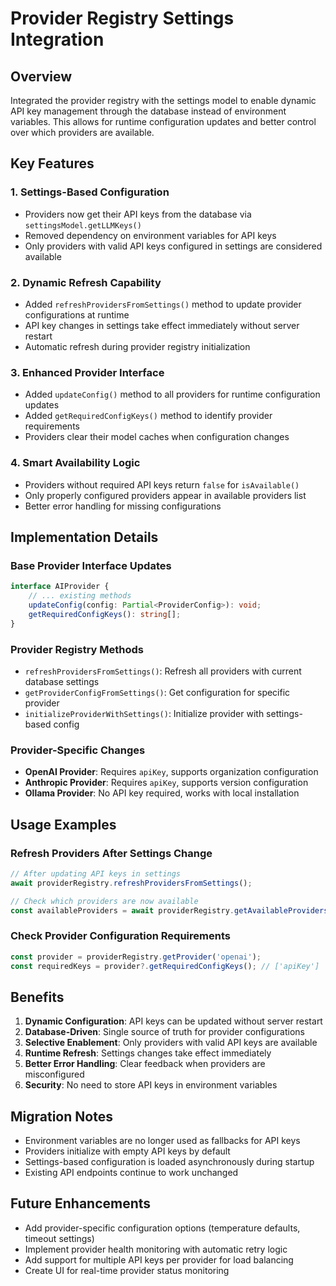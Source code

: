 # Provider Registry Settings Integration

## Overview
Integrated the provider registry with the settings model to enable dynamic API key management through the database instead of environment variables. This allows for runtime configuration updates and better control over which providers are available.

## Key Features

### 1. Settings-Based Configuration
- Providers now get their API keys from the database via `settingsModel.getLLMKeys()`
- Removed dependency on environment variables for API keys
- Only providers with valid API keys configured in settings are considered available

### 2. Dynamic Refresh Capability
- Added `refreshProvidersFromSettings()` method to update provider configurations at runtime
- API key changes in settings take effect immediately without server restart
- Automatic refresh during provider registry initialization

### 3. Enhanced Provider Interface
- Added `updateConfig()` method to all providers for runtime configuration updates
- Added `getRequiredConfigKeys()` method to identify provider requirements
- Providers clear their model caches when configuration changes

### 4. Smart Availability Logic
- Providers without required API keys return `false` for `isAvailable()`
- Only properly configured providers appear in available providers list
- Better error handling for missing configurations

## Implementation Details

### Base Provider Interface Updates
```typescript
interface AIProvider {
    // ... existing methods
    updateConfig(config: Partial<ProviderConfig>): void;
    getRequiredConfigKeys(): string[];
}
```

### Provider Registry Methods
- `refreshProvidersFromSettings()`: Refresh all providers with current database settings
- `getProviderConfigFromSettings()`: Get configuration for specific provider
- `initializeProviderWithSettings()`: Initialize provider with settings-based config

### Provider-Specific Changes
- **OpenAI Provider**: Requires `apiKey`, supports organization configuration
- **Anthropic Provider**: Requires `apiKey`, supports version configuration  
- **Ollama Provider**: No API key required, works with local installation

## Usage Examples

### Refresh Providers After Settings Change
```typescript
// After updating API keys in settings
await providerRegistry.refreshProvidersFromSettings();

// Check which providers are now available
const availableProviders = await providerRegistry.getAvailableProviders();
```

### Check Provider Configuration Requirements
```typescript
const provider = providerRegistry.getProvider('openai');
const requiredKeys = provider?.getRequiredConfigKeys(); // ['apiKey']
```

## Benefits

1. **Dynamic Configuration**: API keys can be updated without server restart
2. **Database-Driven**: Single source of truth for provider configurations
3. **Selective Enablement**: Only providers with valid API keys are available
4. **Runtime Refresh**: Settings changes take effect immediately
5. **Better Error Handling**: Clear feedback when providers are misconfigured
6. **Security**: No need to store API keys in environment variables

## Migration Notes

- Environment variables are no longer used as fallbacks for API keys
- Providers initialize with empty API keys by default
- Settings-based configuration is loaded asynchronously during startup
- Existing API endpoints continue to work unchanged

## Future Enhancements

- Add provider-specific configuration options (temperature defaults, timeout settings)
- Implement provider health monitoring with automatic retry logic
- Add support for multiple API keys per provider for load balancing
- Create UI for real-time provider status monitoring
